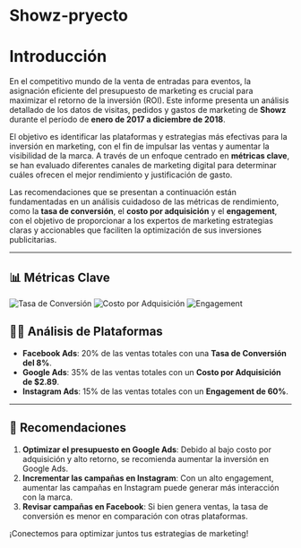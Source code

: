 # Showz-pryecto

# Introducción

En el competitivo mundo de la venta de entradas para eventos, la asignación eficiente del presupuesto de marketing es crucial para maximizar el retorno de la inversión (ROI). Este informe presenta un análisis detallado de los datos de visitas, pedidos y gastos de marketing de **Showz** durante el período de **enero de 2017 a diciembre de 2018**.

El objetivo es identificar las plataformas y estrategias más efectivas para la inversión en marketing, con el fin de impulsar las ventas y aumentar la visibilidad de la marca. A través de un enfoque centrado en **métricas clave**, se han evaluado diferentes canales de marketing digital para determinar cuáles ofrecen el mejor rendimiento y justificación de gasto.

Las recomendaciones que se presentan a continuación están fundamentadas en un análisis cuidadoso de las métricas de rendimiento, como la **tasa de conversión**, el **costo por adquisición** y el **engagement**, con el objetivo de proporcionar a los expertos de marketing estrategias claras y accionables que faciliten la optimización de sus inversiones publicitarias.

---

## 📊 **Métricas Clave**

![Tasa de Conversión](https://img.shields.io/badge/Tasa_de_Conversión-9.2%25-brightgreen)
![Costo por Adquisición](https://img.shields.io/badge/Costo_por_Aquisición-$3.45-blue)
![Engagement](https://img.shields.io/badge/Engagement-67%25-yellowgreen)

## 🧑‍💻 **Análisis de Plataformas**

- **Facebook Ads**: 20% de las ventas totales con una **Tasa de Conversión del 8%**.
- **Google Ads**: 35% de las ventas totales con un **Costo por Adquisición de $2.89**.
- **Instagram Ads**: 15% de las ventas totales con un **Engagement de 60%**.

---

## 🚀 **Recomendaciones**

1. **Optimizar el presupuesto en Google Ads**: Debido al bajo costo por adquisición y alto retorno, se recomienda aumentar la inversión en Google Ads.
2. **Incrementar las campañas en Instagram**: Con un alto engagement, aumentar las campañas en Instagram puede generar más interacción con la marca.
3. **Revisar campañas en Facebook**: Si bien genera ventas, la tasa de conversión es menor en comparación con otras plataformas.

¡Conectemos para optimizar juntos tus estrategias de marketing!

